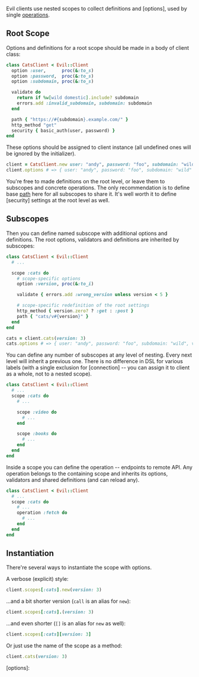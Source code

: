 Evil clients use nested scopes to collect definitions and [options], used by single [operations].

## Root Scope

Options and definitions for a root scope should be made in a body of client class:

```ruby
class CatsClient < Evil::Client
  option :user,      proc(&:to_s)
  option :password,  proc(&:to_s)
  option :subdomain, proc(&:to_s)

  validate do
    return if %w[wild domestic].include? subdomain
    errors.add :invalid_subdomain, subdomain: subdomain
  end

  path { "https://#{subdomain}.example.com/" }
  http_method "get"
  security { basic_auth(user, password) }
end
```

These options should be assigned to client instance (all undefined ones will be ignored by the initializer).

```ruby
client = CatsClient.new user: "andy", password: "foo", subdomain: "wild"
client.options # => { user: "andy", password: "foo", subdomain: "wild" }
```

You're free to made definitions on the root level, or leave them to subscopes and concrete operations. The only recommendation is to define base [path] here for all subscopes to share it. It's well worth it to define [security] settings at the root level as well.

## Subscopes

Then you can define named subscope with additional options and definitions. The root options, validators and definitions are inherited by subscopes:

```ruby
class CatsClient < Evil::Client
  # ...

  scope :cats do
    # scope-specific options
    option :version, proc(&:to_i)

    validate { errors.add :wrong_version unless version < 5 }

    # scope-specific redefinition of the root settings
    http_method { version.zero? ? :get : :post }
    path { "cats/v#{version}" }
  end
end
```

```ruby
cats = client.cats(version: 3)
cats.options # => { user: "andy", password: "foo", subdomain: "wild", version: 3 }
```

You can define any number of subscopes at any level of nesting. Every next level will inherit a previous one. There is no difference in DSL for various labels (with a single exclusion for [connection] -- you can assign it to client as a whole, not to a nested scope).

```ruby
class CatsClient < Evil::Client
  # ...
  scope :cats do
    # ...

    scope :video do
      # ...
    end

    scope :books do
      # ...
    end
  end
end
```

Inside a scope you can define the operation -- endpoints to remote API. Any operation belongs to the containing scope and inherits its options, validators and shared definitions (and can reload any).

```ruby
class CatsClient < Evil::Client
  # ...
  scope :cats do
    # ...
    operation :fetch do
      # ...
    end
  end
end
```

## Instantiation

There're several ways to instantiate the scope with options.

A verbose (explicit) style:

```ruby
client.scopes[:cats].new(version: 3)
```

...and a bit shorter version (`call` is an alias for `new`):

```ruby
client.scopes[:cats].(version: 3)
```

...and even shorter (`[]` is an alias for `new` as well):

```ruby
client.scopes[:cats][version: 3]
```

Or just use the name of the scope as a method:

```ruby
client.cats(version: 3)
```

[operations]:
[connection]:
[path]:
[security]:
[options]:
